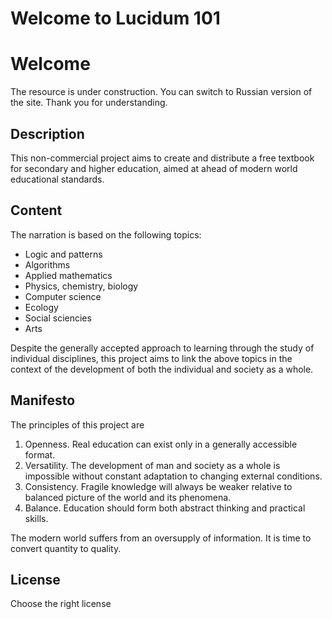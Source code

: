 # Welcome to Lucidum 101

# Welcome

<Todo>

The resource is under construction. You can switch to Russian version of the site. Thank you for understanding.

</Todo>

## Description

This non-commercial project aims to create and distribute a free textbook for secondary and higher education, aimed at ahead of modern world educational standards.

## Content

The narration is based on the following topics:

- Logic and patterns
- Algorithms
- Applied mathematics
- Physics, chemistry, biology
- Computer science
- Ecology
- Social sciencies
- Arts

Despite the generally accepted approach to learning through the study of individual disciplines, this project aims to link the above topics in the context of the development of both the individual and society as a whole.

## Manifesto

The principles of this project are

1. Openness. Real education can exist only in a generally accessible format.
2. Versatility. The development of man and society as a whole is impossible without constant adaptation to changing external conditions.
3. Consistency. Fragile knowledge will always be weaker relative to balanced picture of the world and its phenomena.
4. Balance. Education should form both abstract thinking and practical skills.

The modern world suffers from an oversupply of information. It is time to convert quantity to quality.

## License

<Todo>

Choose the right license

</Todo>